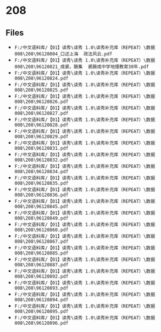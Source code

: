 # 208

## Files

- `F:/中文语料库/【01】读秀\读秀 1.0\读秀补充库（REPEAT）\数据008\208\96120804_口述上海  政法风云.pdf`
- `F:/中文语料库/【01】读秀\读秀 1.0\读秀补充库（REPEAT）\数据008\208\96120821_成裘，腋集  裘腋成中学地理教育30年.pdf`
- `F:/中文语料库/【01】读秀\读秀 1.0\读秀补充库（REPEAT）\数据008\208\96120824.pdf`
- `F:/中文语料库/【01】读秀\读秀 1.0\读秀补充库（REPEAT）\数据008\208\96120825.pdf`
- `F:/中文语料库/【01】读秀\读秀 1.0\读秀补充库（REPEAT）\数据008\208\96120826.pdf`
- `F:/中文语料库/【01】读秀\读秀 1.0\读秀补充库（REPEAT）\数据008\208\96120827.pdf`
- `F:/中文语料库/【01】读秀\读秀 1.0\读秀补充库（REPEAT）\数据008\208\96120828.pdf`
- `F:/中文语料库/【01】读秀\读秀 1.0\读秀补充库（REPEAT）\数据008\208\96120829.pdf`
- `F:/中文语料库/【01】读秀\读秀 1.0\读秀补充库（REPEAT）\数据008\208\96120831.pdf`
- `F:/中文语料库/【01】读秀\读秀 1.0\读秀补充库（REPEAT）\数据008\208\96120832.pdf`
- `F:/中文语料库/【01】读秀\读秀 1.0\读秀补充库（REPEAT）\数据008\208\96120834.pdf`
- `F:/中文语料库/【01】读秀\读秀 1.0\读秀补充库（REPEAT）\数据008\208\96120835.pdf`
- `F:/中文语料库/【01】读秀\读秀 1.0\读秀补充库（REPEAT）\数据008\208\96120836.pdf`
- `F:/中文语料库/【01】读秀\读秀 1.0\读秀补充库（REPEAT）\数据008\208\96120845.pdf`
- `F:/中文语料库/【01】读秀\读秀 1.0\读秀补充库（REPEAT）\数据008\208\96120849.pdf`
- `F:/中文语料库/【01】读秀\读秀 1.0\读秀补充库（REPEAT）\数据008\208\96120860.pdf`
- `F:/中文语料库/【01】读秀\读秀 1.0\读秀补充库（REPEAT）\数据008\208\96120867.pdf`
- `F:/中文语料库/【01】读秀\读秀 1.0\读秀补充库（REPEAT）\数据008\208\96120885.pdf`
- `F:/中文语料库/【01】读秀\读秀 1.0\读秀补充库（REPEAT）\数据008\208\96120887.pdf`
- `F:/中文语料库/【01】读秀\读秀 1.0\读秀补充库（REPEAT）\数据008\208\96120892.pdf`
- `F:/中文语料库/【01】读秀\读秀 1.0\读秀补充库（REPEAT）\数据008\208\96120893.pdf`
- `F:/中文语料库/【01】读秀\读秀 1.0\读秀补充库（REPEAT）\数据008\208\96120894.pdf`
- `F:/中文语料库/【01】读秀\读秀 1.0\读秀补充库（REPEAT）\数据008\208\96120895.pdf`
- `F:/中文语料库/【01】读秀\读秀 1.0\读秀补充库（REPEAT）\数据008\208\96120896.pdf`
